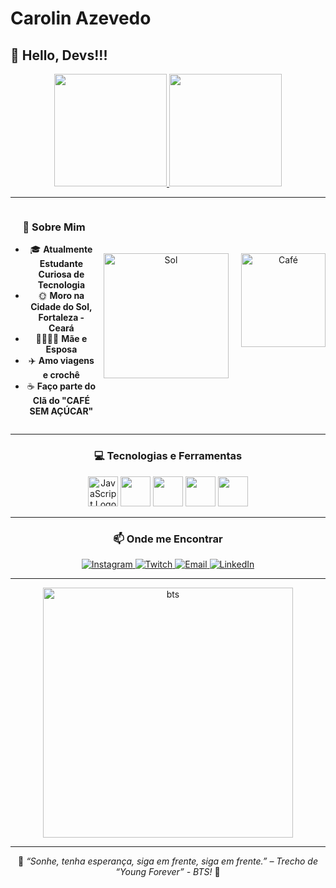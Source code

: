# Carolin Azevedo
## 👋 Hello, Devs!!!

<div align="center">
  <a href="https://github.com/CarolinAzeved">
    <img loading="lazy" height="180em" src="https://github-readme-stats.vercel.app/api/top-langs/?username=CarolinAzeved&layout=compact&langs_count=7&theme=radical"/>
    <img loading="lazy" height="180em" src="https://github-readme-stats.vercel.app/api?username=CarolinAzeved&show_icons=true&theme=radical&include_all_commits=true&count_private=true"/>
  </a>
</div>

---
<div align="center">
<div style="display: flex; align-items: center;">
  <!-- Coluna de texto -->
  <div style="flex: 1; padding-right: 10px;">
    <h3>🚀 Sobre Mim</h3>
    <ul>
      <li>🎓 <strong>Atualmente Estudante Curiosa de Tecnologia</strong></li>
      <li>🌞 <strong>Moro na Cidade do Sol, Fortaleza - Ceará</strong></li>
      <li>👩‍👩‍👧‍👦 <strong>Mãe e Esposa</strong></li>
      <li>✈️ <strong>Amo viagens e crochê</strong></li>
      <li>☕ <strong>Faço parte do Clã do "CAFÉ SEM AÇÚCAR"</strong></li>
    </ul>
  </div>
  
  <!-- Imagens -->
  <div style="display: flex; gap: 20px;">
    <img src="https://github.com/user-attachments/assets/b5f4dc81-7988-4fe1-a006-1f6442ca2508" alt="Sol" width="200">
    <img src="https://github.com/user-attachments/assets/03c9c69b-d9c0-4754-8938-85fad3aa7990" alt="Café" width="135" height="150">
  </div>
</div>
</div>



---
<div align="center">
  
### 💻 Tecnologias e Ferramentas

<p align="center">
  <img src="https://cdn.jsdelivr.net/gh/devicons/devicon/icons/javascript/javascript-original.svg" alt="JavaScript Logo" width="48" height="48"> 
  <img src="https://skillicons.dev/icons?i=html" width="48"> 
  <img src="https://skillicons.dev/icons?i=css" width="48"> 
  <img src="https://skillicons.dev/icons?i=git" width="48"> 
  <img src="https://skillicons.dev/icons?i=visualstudio" width="48">
</p>
</div>

---
<div align="center">
  
### 📫 Onde me Encontrar
<div align="center">
  <a href="https://instagram.com/carolinazevedo2" target="_blank">
    <img loading="lazy" src="https://img.shields.io/badge/-Instagram-%23E4405F?style=for-the-badge&logo=instagram&logoColor=white" alt="Instagram">
  </a>
  <a href="https://www.twitch.tv/kel_cledia" target="_blank">
    <img loading="lazy" src="https://img.shields.io/badge/Twitch-9146FF?style=for-the-badge&logo=twitch&logoColor=white" alt="Twitch">
  </a>
  <a href="mailto:carolinazevedo80@gmail.com">
    <img loading="lazy" src="https://img.shields.io/badge/Gmail-D14836?style=for-the-badge&logo=gmail&logoColor=white" alt="Email">
  </a>
  <a href="https://www.linkedin.com/in/carolin-azevedo-1b51b333b/" target="_blank">
    <img loading="lazy" src="https://img.shields.io/badge/-LinkedIn-%230077B5?style=for-the-badge&logo=linkedin&logoColor=white" alt="LinkedIn">
  </a>
</div>
</div>

---

<p align="center">
 <img src= "https://github.com/user-attachments/assets/6580f722-32c5-47aa-9b76-2f2adaa9d7ff" alt="bts" width="400">
</p>

---
<div align="center">
 
  💜 _“Sonhe, tenha esperança, siga em frente, siga em frente.” –  Trecho de “Young Forever” - BTS!_ 🚀
  </div> 
          
           
          
